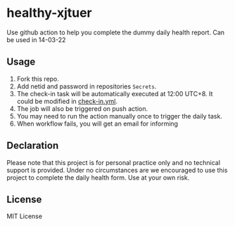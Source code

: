 # healthy-xjtuer

Use github action to help you complete the dummy daily health report.
Can be used in 14-03-22

## Usage

1. Fork this repo.
2. Add netid and password in repositories `Secrets`.
3. The check-in task will be automatically executed at 12:00 UTC+8. It could be modified in [check-in.yml](.github/workflows/check-in.yml).
4. The job will also be triggered on push action.
5. You may need to run the action manually once to trigger the daily task.
6. When workflow fails, you will get an email for informing

## Declaration

Please note that this project is for personal practice only and no technical support is provided. Under no circumstances are we encouraged to use this project to complete the daily health form. Use at your own risk.

## License

MIT License
